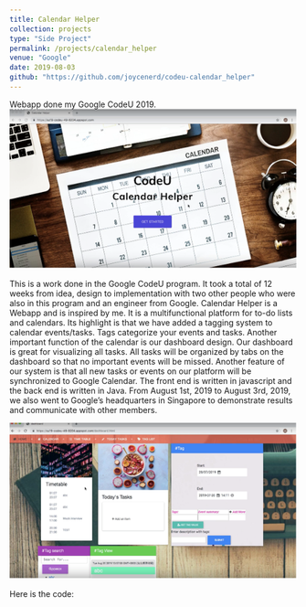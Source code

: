 ```yaml
---
title: Calendar Helper
collection: projects
type: "Side Project"
permalink: /projects/calendar_helper
venue: "Google"
date: 2019-08-03
github: "https://github.com/joycenerd/codeu-calendar_helper"
---
```


Webapp done my Google CodeU 2019.<br/>
<img src="/images/cal_helper.png">

This is a work done in the Google CodeU program. It took a total of 12 weeks from idea, design to implementation with two other people who were also in this program and an engineer from Google. Calendar Helper is a Webapp and is inspired by me. It is a multifunctional platform for to-do lists and calendars. Its highlight is that we have added a tagging system to calendar events/tasks. Tags categorize your events and tasks. Another important function of the calendar is our dashboard design. Our dashboard is great for visualizing all tasks. All tasks will be organized by tabs on the dashboard so that no important events will be missed. Another feature of our system is that all new tasks or events on our platform will be synchronized to Google Calendar. The front end is written in javascript and the back end is written in Java. From August 1st, 2019 to August 3rd, 2019, we also went to Google’s headquarters in Singapore to demonstrate results and communicate with other members.


<img src="/images/cal_helper2.png">

Here is the code: <a href="https://github.com/joycenerd/codeu-calendar_helper" target="_blank"><i class="fab fa-fw fa-github zoom" aria-hidden="true"></i></a>